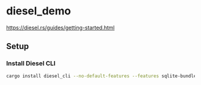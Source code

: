 # diesel_demo

<https://diesel.rs/guides/getting-started.html>

## Setup

### Install Diesel CLI

```sh
cargo install diesel_cli --no-default-features --features sqlite-bundled
```

